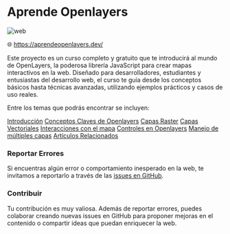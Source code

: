 # Aprende Openlayers

![web](https://github.com/user-attachments/assets/f3b03623-4f84-4e33-9ca3-a0750468355f)

🌐 https://aprendeopenlayers.dev/

Este proyecto es un curso completo y gratuito que te introducirá al mundo de OpenLayers, la poderosa librería JavaScript para crear mapas interactivos en la web. Diseñado para desarrolladores, estudiantes y entusiastas del desarrollo web, el curso te guía desde los conceptos básicos hasta técnicas avanzadas, utilizando ejemplos prácticos y casos de uso reales.

Entre los temas que podrás encontrar se incluyen:

[Introducción](https://aprendeopenlayers.dev/course/course-1/)
[Conceptos Claves de Openlayers](https://aprendeopenlayers.dev/course/course-2/)
[Capas Raster](https://aprendeopenlayers.dev/course/course-3/)
[Capas Vectoriales](https://aprendeopenlayers.dev/course/course-4/)
[Interacciones con el mapa](https://aprendeopenlayers.dev/course/course-5/)
[Controles en Openlayers](https://aprendeopenlayers.dev/course/course-6/)
[Manejo de múltiples capas](https://aprendeopenlayers.dev/course/course-7/)
[Artículos Relacionados](https://aprendeopenlayers.dev/articles/)

### Reportar Errores
Si encuentras algún error o comportamiento inesperado en la web, te invitamos a reportarlo a través de las [issues en GitHub](https://github.com/AlvaroCodes/aprende-openlayers/issues).

### Contribuir
Tu contribución es muy valiosa. Además de reportar errores, puedes colaborar creando nuevas issues en GitHub para proponer mejoras en el contenido o compartir ideas que puedan enriquecer la web.

